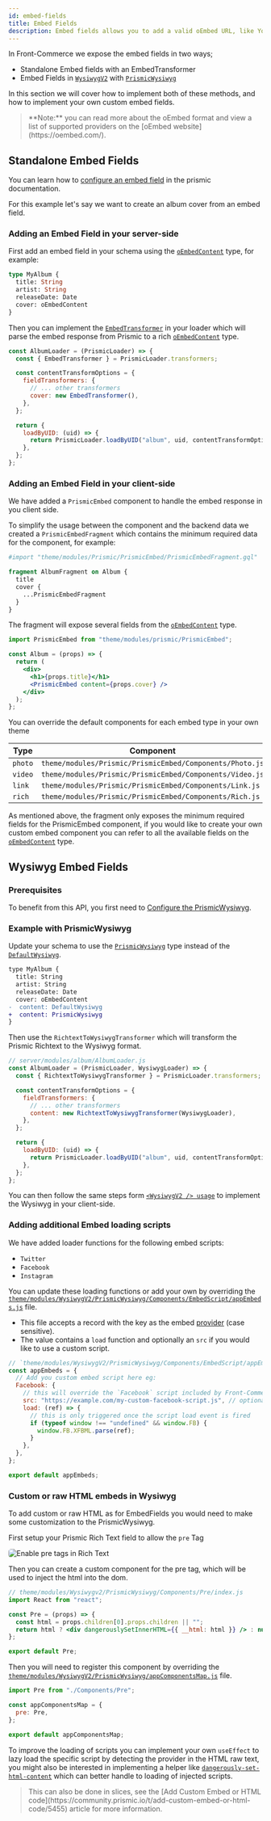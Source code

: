 ```yaml
---
id: embed-fields
title: Embed Fields
description: Embed fields allows you to add a valid oEmbed URL, like YouTube, Vimeo, or Spotify, to generate embedded HTML content, or add your own custom embed content. This guide explains how the default implementation work and how to customize it.
---
```


In Front-Commerce we expose the embed fields in two ways;

- Standalone Embed fields with an EmbedTransformer
- Embed Fields in [`WysiwygV2`](/docs/advanced/theme/wysiwyg.html#lt-WysiwygV2-gt-usage) with [`PrismicWysiwyg`](/docs/advanced/theme/wysiwyg-platform.html#PrismicWysiwyg)

In this section we will cover how to implement both of these methods, and how to implement your own custom embed fields.

<blockquote class="info">
**Note:** you can read more about the oEmbed format and view a list of supported providers on the [oEmbed website](https://oembed.com/).
</blockquote>

## Standalone Embed Fields

You can learn how to [configure an embed field](https://prismic.io/docs/core-concepts/embed) in the prismic documentation.

For this example let's say we want to create an album cover from an embed field.

### Adding an Embed Field in your server-side

First add an embed field in your schema using the [`oEmbedContent`](https://gitlab.com/front-commerce/front-commerce-prismic/-/blob/main/prismic/server/modules/prismic/core/schema.gql) type, for example:

```graphql
type MyAlbum {
  title: String
  artist: String
  releaseDate: Date
  cover: oEmbedContent
}
```

Then you can implement the [`EmbedTransformer`](https://gitlab.com/front-commerce/front-commerce-prismic/-/blob/main/prismic/server/modules/prismic/core/loaders/transformers/Embed.js) in your loader which will parse the embed response from Prismic to a rich [`oEmbedContent`](https://gitlab.com/front-commerce/front-commerce-prismic/-/blob/main/prismic/server/modules/prismic/core/schema.gql) type.

```js
const AlbumLoader = (PrismicLoader) => {
  const { EmbedTransformer } = PrismicLoader.transformers;

  const contentTransformOptions = {
    fieldTransformers: {
      // ... other transformers
      cover: new EmbedTransformer(),
    },
  };

  return {
    loadByUID: (uid) => {
      return PrismicLoader.loadByUID("album", uid, contentTransformOptions);
    },
  };
};
```

### Adding an Embed Field in your client-side

We have added a `PrismicEmbed` component to handle the embed response in you client side.

To simplify the usage between the component and the backend data we created a `PrismicEmbedFragment` which contains the minimum required data for the component, for example:

```graphql
#import "theme/modules/Prismic/PrismicEmbed/PrismicEmbedFragment.gql"

fragment AlbumFragment on Album {
  title
  cover {
    ...PrismicEmbedFragment
  }
}
```

The fragment will expose several fields from the [`oEmbedContent`](https://gitlab.com/front-commerce/front-commerce-prismic/-/blob/main/prismic/server/modules/prismic/core/schema.gql) type.

```jsx
import PrismicEmbed from "theme/modules/prismic/PrismicEmbed";

const Album = (props) => {
  return (
    <div>
      <h1>{props.title}</h1>
      <PrismicEmbed content={props.cover} />
    </div>
  );
};
```

You can override the default components for each embed type in your own theme

| Type    | Component                                                |
| ------- | -------------------------------------------------------- |
| `photo` | `theme/modules/Prismic/PrismicEmbed/Components/Photo.js` |
| `video` | `theme/modules/Prismic/PrismicEmbed/Components/Video.js` |
| `link`  | `theme/modules/Prismic/PrismicEmbed/Components/Link.js`  |
| `rich`  | `theme/modules/Prismic/PrismicEmbed/Components/Rich.js`  |

As mentioned above, the fragment only exposes the minimum required fields for the PrismicEmbed component, if you would like to create your own custom embed component you can refer to all the available fields on the [`oEmbedContent`](https://gitlab.com/front-commerce/front-commerce-prismic/-/blob/main/prismic/server/modules/prismic/core/schema.gql) type.

## Wysiwyg Embed Fields

### Prerequisites

To benefit from this API, you first need to [Configure the PrismicWysiwyg](/docs/prismic/installation.html#Optional-Configure-the-PrismicWysiwyg).

### Example with PrismicWysiwyg

Update your schema to use the [`PrismicWysiwyg`](/docs/advanced/theme/wysiwyg-platform.html#PrismicWysiwyg) type instead of the [`DefaultWysiwyg`](/docs/advanced/theme/wysiwyg-platform.html#DefaultWysiwyg).

```diff
type MyAlbum {
  title: String
  artist: String
  releaseDate: Date
  cover: oEmbedContent
-  content: DefaultWysiwyg
+  content: PrismicWysiwyg
}
```

Then use the `RichtextToWysiwygTransformer` which will transform the Prismic Richtext to the Wysiwyg format.

```js
// server/modules/album/AlbumLoader.js
const AlbumLoader = (PrismicLoader, WysiwygLoader) => {
  const { RichtextToWysiwygTransformer } = PrismicLoader.transformers;

  const contentTransformOptions = {
    fieldTransformers: {
      // ... other transformers
      content: new RichtextToWysiwygTransformer(WysiwygLoader),
    },
  };

  return {
    loadByUID: (uid) => {
      return PrismicLoader.loadByUID("album", uid, contentTransformOptions);
    },
  };
};
```

You can then follow the same steps form [`<WysiwygV2 /> usage`](/docs/advanced/theme/wysiwyg.html#lt-WysiwygV2-gt-usage) to implement the Wysiwyg in your client-side.

### Adding additional Embed loading scripts

We have added loader functions for the following embed scripts:

- `Twitter`
- `Facebook`
- `Instagram`

You can update these loading functions or add your own by overriding the [`theme/modules/WysiwygV2/PrismicWysiwyg/Components/EmbedScript/appEmbeds.js`](https://gitlab.com/front-commerce/front-commerce-prismic/-/blob/main/prismic/web/theme/modules/WysiwygV2/PrismicWysiwyg/Components/EmbedScript/appEmbeds.js) file.

- This file accepts a record with the key as the embed [provider](https://oembed.com/providers.json) (case sensitive).
- The value contains a `load` function and optionally an `src` if you would like to use a custom script.

```js
// `theme/modules/WysiwygV2/PrismicWysiwyg/Components/EmbedScript/appEmbeds.js`
const appEmbeds = {
  // Add you custom embed script here eg:
  Facebook: {
    // this will override the `Facebook` script included by Front-Commerce
    src: "https://example.com/my-custom-facebook-script.js", // optional src (it's not recommended to change this)
    load: (ref) => {
      // this is only triggered once the script load event is fired
      if (typeof window !== "undefined" && window.FB) {
        window.FB.XFBML.parse(ref);
      }
    },
  },
};

export default appEmbeds;
```

### Custom or raw HTML embeds in Wysiwyg

To add custom or raw HTML as for EmbedFields you would need to make some customization to the PrismicWysiwyg.

First setup your Prismic Rich Text field to allow the `pre` Tag

<div style="text-align:left;">
  <img src="./assets/embed-fields/rich-text-pre-tags.png" alt="Enable pre tags in Rich Text" style="border-radius:5px;">
</div>

Then you can create a custom component for the pre tag, which will be used to inject the html into the dom.

```jsx
// theme/modules/Wysiwygv2/PrismicWysiwyg/Components/Pre/index.js
import React from "react";

const Pre = (props) => {
  const html = props.children[0].props.children || "";
  return html ? <div dangerouslySetInnerHTML={{ __html: html }} /> : null;
};

export default Pre;
```

Then you will need to register this component by overriding the [`theme/modules/WysiwygV2/PrismicWysiwyg/appComponentsMap.js`](https://gitlab.com/front-commerce/front-commerce-prismic/-/blob/main/prismic/web/theme/modules/WysiwygV2/PrismicWysiwyg/appComponentsMap.js) file.

```js
import Pre from "./Components/Pre";

const appComponentsMap = {
  pre: Pre,
};

export default appComponentsMap;
```

To improve the loading of scripts you can implement your own `useEffect` to lazy load the specific script by detecting the provider in the HTML raw text, you might also be interested in implementing a helper like [`dangerously-set-html-content`](https://github.com/christo-pr/dangerously-set-html-content) which can better handle to loading of injected scripts.

<blockquote class="tip">
This can also be done in slices, see the [Add Custom Embed or HTML code](https://community.prismic.io/t/add-custom-embed-or-html-code/5455) article for more information.
</blockquote>
